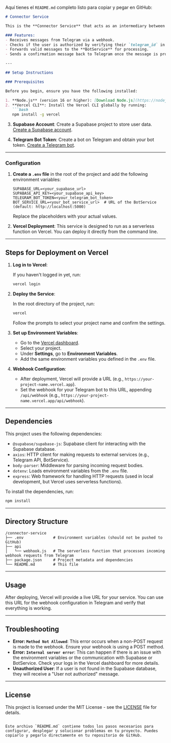 Aquí tienes el `README.md` completo listo para copiar y pegar en GitHub:

```markdown
# Connector Service

This is the **Connector Service** that acts as an intermediary between the **Telegram Bot** and the **BotService**. It processes incoming messages from Telegram, validates users, and forwards the data to the **BotService** for further processing.

### Features:
- Receives messages from Telegram via a webhook.
- Checks if the user is authorized by verifying their `telegram_id` in the Supabase database.
- Forwards valid messages to the **BotService** for processing.
- Sends a confirmation message back to Telegram once the message is processed successfully.

---

## Setup Instructions

### Prerequisites

Before you begin, ensure you have the following installed:

1. **Node.js** (version 16 or higher): [Download Node.js](https://nodejs.org/)
2. **Vercel CLI**: Install the Vercel CLI globally by running:
   ```bash
   npm install -g vercel
   ```

3. **Supabase Account**: Create a Supabase project to store user data. [Create a Supabase account](https://supabase.io/).

4. **Telegram Bot Token**: Create a bot on Telegram and obtain your bot token. [Create a Telegram bot](https://core.telegram.org/bots#3-how-do-i-create-a-bot).

---

### Configuration

1. **Create a `.env` file** in the root of the project and add the following environment variables:

   ```
   SUPABASE_URL=<your_supabase_url>
   SUPABASE_API_KEY=<your_supabase_api_key>
   TELEGRAM_BOT_TOKEN=<your_telegram_bot_token>
   BOT_SERVICE_URL=<your_bot_service_url>  # URL of the BotService (default: http://localhost:5000)
   ```

   Replace the placeholders with your actual values.

2. **Vercel Deployment**: This service is designed to run as a serverless function on Vercel. You can deploy it directly from the command line.

---

## Steps for Deployment on Vercel

1. **Log in to Vercel**:

   If you haven't logged in yet, run:
   ```bash
   vercel login
   ```

2. **Deploy the Service**:

   In the root directory of the project, run:
   ```bash
   vercel
   ```

   Follow the prompts to select your project name and confirm the settings.

3. **Set up Environment Variables**:

   - Go to the [Vercel dashboard](https://vercel.com).
   - Select your project.
   - Under **Settings**, go to **Environment Variables**.
   - Add the same environment variables you defined in the `.env` file.

4. **Webhook Configuration**:

   - After deployment, Vercel will provide a URL (e.g., `https://your-project-name.vercel.app`).
   - Set the webhook for your Telegram bot to this URL, appending `/api/webhook` (e.g., `https://your-project-name.vercel.app/api/webhook`).

---

## Dependencies

This project uses the following dependencies:

- `@supabase/supabase-js`: Supabase client for interacting with the Supabase database.
- `axios`: HTTP client for making requests to external services (e.g., Telegram API, BotService).
- `body-parser`: Middleware for parsing incoming request bodies.
- `dotenv`: Loads environment variables from the `.env` file.
- `express`: Web framework for handling HTTP requests (used in local development, but Vercel uses serverless functions).

To install the dependencies, run:
```bash
npm install
```

---

## Directory Structure

```
/connector-service
├── .env             # Environment variables (should not be pushed to GitHub)
├── api
│   └── webhook.js   # The serverless function that processes incoming webhook requests from Telegram
├── package.json     # Project metadata and dependencies
└── README.md        # This file
```

---

## Usage

After deploying, Vercel will provide a live URL for your service. You can use this URL for the webhook configuration in Telegram and verify that everything is working.

---

## Troubleshooting

- **Error: `Method Not Allowed`**: This error occurs when a non-POST request is made to the webhook. Ensure your webhook is using a POST method.
- **Error: `Internal server error`**: This can happen if there is an issue with the environment variables or the communication with Supabase or BotService. Check your logs in the Vercel dashboard for more details.
- **Unauthorized User**: If a user is not found in the Supabase database, they will receive a "User not authorized" message.

---

## License

This project is licensed under the MIT License - see the [LICENSE](LICENSE) file for details.
```

Este archivo `README.md` contiene todos los pasos necesarios para configurar, desplegar y solucionar problemas en tu proyecto. Puedes copiarlo y pegarlo directamente en tu repositorio de GitHub.
